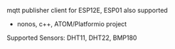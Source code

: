 
mqtt publisher client for ESP12E, ESP01 also supported
- nonos, c++, ATOM/Platformio project

Supported Sensors: DHT11, DHT22, BMP180

